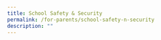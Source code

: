 ```yaml
---
title: School Safety & Security
permalink: /for-parents/school-safety-n-security
description: ""
---
```


